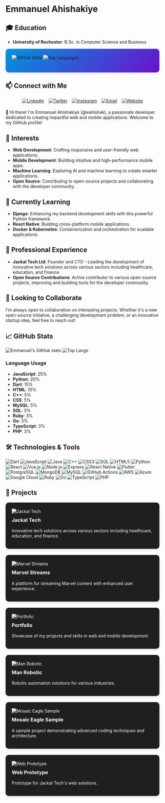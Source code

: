 # Emmanuel Ahishakiye

## 🎓 Education
- **University of Rochester**: B.Sc. in Computer Science and Business

<div style="background: linear-gradient(135deg, #0095DD, #6a11cb); padding: 20px; border-radius: 10px; box-shadow: 0 4px 6px rgba(0, 0, 0, 0.1);">
    <img src="https://github-readme-stats.vercel.app/api?username=eahishak&show_icons=true&theme=radical&include_all_commits=true&count_private=true&custom_title=Emmanuel%20Ahishakiye%27s%20GitHub%20Stats&line_height=30" alt="GitHub Stats" style="margin-bottom: 20px;" />
    <img src="https://github-readme-stats.vercel.app/api/top-langs/?username=eahishak&layout=compact&theme=radical&langs_count=10" alt="Top Languages" />
</div>

## 📫 Connect with Me

<div style="display: flex; justify-content: center; gap: 15px; flex-wrap: wrap; margin: 20px 0;">
    <a href="https://www.linkedin.com/in/emmanuelahishakiye/">
        <img src="https://img.shields.io/badge/LinkedIn-Connect-blue?style=for-the-badge&logo=linkedin" alt="LinkedIn">
    </a>
    <a href="https://twitter.com/ema__vx">
        <img src="https://img.shields.io/badge/Twitter-Follow-blue?style=for-the-badge&logo=twitter" alt="Twitter">
    </a>
    <a href="https://www.instagram.com/_emlucky/">
        <img src="https://img.shields.io/badge/Instagram-Follow-red?style=for-the-badge&logo=instagram" alt="Instagram">
    </a>
    <a href="mailto:eahishak@u.rochester.edu">
        <img src="https://img.shields.io/badge/Email-Contact-red?style=for-the-badge&logo=gmail" alt="Email">
    </a>
    <a href="https://eahishakiye.com/">
        <img src="https://img.shields.io/badge/Website-Visit-green?style=for-the-badge&logo=google-chrome" alt="Website">
    </a>
</div>

👋 Hi there! I'm Emmanuel Ahishakiye (@eahishak), a passionate developer dedicated to creating impactful web and mobile applications. Welcome to my GitHub profile!

## 👀 Interests
- **Web Development**: Crafting responsive and user-friendly web applications.
- **Mobile Development**: Building intuitive and high-performance mobile apps.
- **Machine Learning**: Exploring AI and machine learning to create smarter applications.
- **Open Source**: Contributing to open-source projects and collaborating with the developer community.

## 🌱 Currently Learning
- **Django**: Enhancing my backend development skills with this powerful Python framework.
- **React Native**: Building cross-platform mobile applications.
- **Docker & Kubernetes**: Containerization and orchestration for scalable applications.

## 💼 Professional Experience
- **Jackal Tech Ltd**: Founder and CTO - Leading the development of innovative tech solutions across various sectors including healthcare, education, and finance.
- **Open Source Contributions**: Active contributor to various open-source projects, improving and building tools for the developer community.

## 💞️ Looking to Collaborate
I'm always open to collaboration on interesting projects. Whether it's a new open-source initiative, a challenging development problem, or an innovative startup idea, feel free to reach out!

## 📈 GitHub Stats
![Emmanuel's GitHub stats](https://github-readme-stats.vercel.app/api?username=eahishak&show_icons=true&theme=radical&include_all_commits=true&count_private=true&custom_title=Emmanuel%20Ahishakiye%27s%20GitHub%20Stats&line_height=30)
![Top Langs](https://github-readme-stats.vercel.app/api/top-langs/?username=eahishak&layout=compact&theme=radical&langs_count=10)

### Language Usage
- **JavaScript**: 25%
- **Python**: 20%
- **Dart**: 15%
- **HTML**: 10%
- **C++**: 5%
- **CSS**: 5%
- **MySQL**: 5%
- **SQL**: 3%
- **Ruby**: 3%
- **Go**: 3%
- **TypeScript**: 3%
- **PHP**: 3%

## 🛠️ Technologies & Tools

![Dart](https://img.shields.io/badge/-Dart-05122A?style=for-the-badge&logo=dart)
![JavaScript](https://img.shields.io/badge/-JavaScript-05122A?style=for-the-badge&logo=javascript)
![Java](https://img.shields.io/badge/-Java-05122A?style=for-the-badge&logo=java)
![C++](https://img.shields.io/badge/-C++-05122A?style=for-the-badge&logo=c%2B%2B)
![CSS3](https://img.shields.io/badge/-CSS3-05122A?style=for-the-badge&logo=css3)
![SQL](https://img.shields.io/badge/-SQL-05122A?style=for-the-badge&logo=sql)
![HTML5](https://img.shields.io/badge/-HTML5-05122A?style=for-the-badge&logo=html5)
![Python](https://img.shields.io/badge/-Python-05122A?style=for-the-badge&logo=python)
![React](https://img.shields.io/badge/-React-05122A?style=for-the-badge&logo=react)
![Vue.js](https://img.shields.io/badge/-Vue.js-05122A?style=for-the-badge&logo=vue.js)
![Node.js](https://img.shields.io/badge/-Node.js-05122A?style=for-the-badge&logo=node.js)
![Express](https://img.shields.io/badge/-Express-05122A?style=for-the-badge&logo=express)
![React Native](https://img.shields.io/badge/-React%20Native-05122A?style=for-the-badge&logo=react)
![Flutter](https://img.shields.io/badge/-Flutter-05122A?style=for-the-badge&logo=flutter)
![PostgreSQL](https://img.shields.io/badge/-PostgreSQL-05122A?style=for-the-badge&logo=postgresql)
![MongoDB](https://img.shields.io/badge/-MongoDB-05122A?style=for-the-badge&logo=mongodb)
![MySQL](https://img.shields.io/badge/-MySQL-05122A?style=for-the-badge&logo=mysql)
![GitHub Actions](https://img.shields.io/badge/-GitHub%20Actions-05122A?style=for-the-badge&logo=github-actions)
![AWS](https://img.shields.io/badge/-AWS-05122A?style=for-the-badge&logo=amazon-aws)
![Azure](https://img.shields.io/badge/-Azure-05122A?style=for-the-badge&logo=microsoft-azure)
![Google Cloud](https://img.shields.io/badge/-Google%20Cloud-05122A?style=for-the-badge&logo=google-cloud)
![Ruby](https://img.shields.io/badge/-Ruby-05122A?style=for-the-badge&logo=ruby)
![Go](https://img.shields.io/badge/-Go-05122A?style=for-the-badge&logo=go)
![TypeScript](https://img.shields.io/badge/-TypeScript-05122A?style=for-the-badge&logo=typescript)
![PHP](https://img.shields.io/badge/-PHP-05122A?style=for-the-badge&logo=php)

## 🚀 Projects

<div style="display: grid; grid-template-columns: repeat(auto-fit, minmax(300px, 1fr)); gap: 20px; margin: 20px 0;">
    <div style="background: #1f1f1f; padding: 20px; border-radius: 10px; box-shadow: 0 4px 6px rgba(0, 0, 0, 0.1);">
        <a href="https://github.com/eahishak/jackal-tech" style="color: white; text-decoration: none;">
            <img src="https://github-readme-stats.vercel.app/api/pin/?username=eahishak&repo=jackal-tech&theme=radical" alt="Jackal Tech" />
            <h3 style="margin-top: 10px;">Jackal Tech</h3>
            <p>Innovative tech solutions across various sectors including healthcare, education, and finance.</p>
        </a>
    </div>
    <div style="background: #1f1f1f; padding: 20px; border-radius: 10px; box-shadow: 0 4px 6px rgba(0, 0, 0, 0.1);">
        <a href="https://github.com/eahishak/marvel-streams" style="color: white; text-decoration: none;">
            <img src="https://github-readme-stats.vercel.app/api/pin/?username=eahishak&repo=marvel-streams&theme=radical" alt="Marvel Streams" />
            <h3 style="margin-top: 10px;">Marvel Streams</h3>
            <p>A platform for streaming Marvel content with enhanced user experience.</p>
        </a>
    </div>
    <div style="background: #1f1f1f; padding: 20px; border-radius: 10px; box-shadow: 0 4px 6px rgba(0, 0, 0, 0.1);">
        <a href="https://github.com/eahishak/Emmanuel-Ahishakiye-Portfolio" style="color: white; text-decoration: none;">
            <img src="https://github-readme-stats.vercel.app/api/pin/?username=eahishak&repo=Emmanuel-Ahishakiye-Portfolio&theme=radical" alt="Portfolio" />
            <h3 style="margin-top: 10px;">Portfolio</h3>
            <p>Showcase of my projects and skills in web and mobile development.</p>
        </a>
    </div>
    <div style="background: #1f1f1f; padding: 20px; border-radius: 10px; box-shadow: 0 4px 6px rgba(0, 0, 0, 0.1);">
        <a href="https://github.com/eahishak/ManRobotic" style="color: white; text-decoration: none;">
            <img src="https://github-readme-stats.vercel.app/api/pin/?username=eahishak&repo=ManRobotic&theme=radical" alt="Man Robotic" />
            <h3 style="margin-top: 10px;">Man Robotic</h3>
            <p>Robotic automation solutions for various industries.</p>
        </a>
    </div>
    <div style="background: #1f1f1f; padding: 20px; border-radius: 10px; box-shadow: 0 4px 6px rgba(0, 0, 0, 0.1);">
        <a href="https://github.com/eahishak/Mosaic-Eagle-Sample" style="color: white; text-decoration: none;">
            <img src="https://github-readme-stats.vercel.app/api/pin/?username=eahishak&repo=Mosaic-Eagle-Sample&theme=radical" alt="Mosaic Eagle Sample" />
            <h3 style="margin-top: 10px;">Mosaic Eagle Sample</h3>
            <p>A sample project demonstrating advanced coding techniques and architecture.</p>
        </a>
    </div>
    <div style="background: #1f1f1f; padding: 20px; border-radius: 10px; box-shadow: 0 4px 6px rgba(0, 0, 0, 0.1);">
        <a href="https://github.com/eahishak/Jackal-Tech--Web-Prototype" style="color: white; text-decoration: none;">
            <img src="https://github-readme-stats.vercel.app/api/pin/?username=eahishak&repo=Jackal-Tech--Web-Prototype&theme=radical" alt="Web Prototype" />
            <h3 style="margin-top: 10px;">Web Prototype</h3>
            <p>Prototype for Jackal Tech's web solutions.</p>
        </a>
    </div>
</div>
